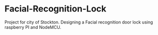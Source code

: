 # Facial-Recognition-Lock
Project for city of Stockton. Designing a Facial recognition door lock using raspberry PI and NodeMCU.
